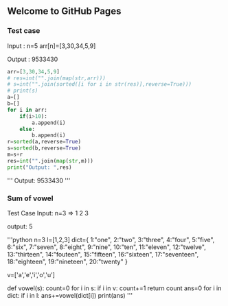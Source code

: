 ## Welcome to GitHub Pages

### Test case
Input : n=5 arr[n]=[3,30,34,5,9]

Output : 9533430

```python
arr=[3,30,34,5,9]
# res=int("".join(map(str,arr)))
# s=int("".join(sorted([i for i in str(res)],reverse=True)))
# print(s)
a=[]
b=[]
for i in arr:
    if(i>10):
        a.append(i)
    else:
        b.append(i)
r=sorted(a,reverse=True)
s=sorted(b,reverse=True)
m=s+r
res=int("".join(map(str,m)))
print("Output: ",res)
```
'''
Output:  9533430
'''


### Sum of vowel
Test Case
Input: n=3 => 1 2 3

output: 5

'''python
n=3
l=[1,2,3]
dict={
    1:"one",
    2:"two",
    3:"three",
    4:"four",
    5:"five",
    6:"six",
    7:"seven",
    8:"eight",
    9:"nine",
    10:"ten",
    11:"eleven",
    12:"twelve",
    13:"thirteen",
    14:"fouteen",
    15:"fifteen",
    16:"sixteen",
    17:"seventeen",
    18:"eighteen",
    19:"nineteen",
    20:"twenty"
}

v=['a','e','i','o','u']

def vowel(s):
    count=0
    for i in s:
        if i in v:
            count+=1
    return count
ans=0
for i in dict:
    if i in l:
        ans+=vowel(dict[i])
print(ans)
'''

